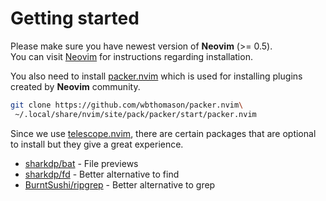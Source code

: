 # Getting started 

Please make sure you have newest version of **Neovim** (>= 0.5). \
You can visit [Neovim](https://github.com/neovim/neovim) for instructions regarding installation.

You also need to install [packer.nvim](https://github.com/wbthomason/packer.nvim) which is used for installing plugins created by **Neovim** community.

```bash
git clone https://github.com/wbthomason/packer.nvim\
 ~/.local/share/nvim/site/pack/packer/start/packer.nvim
```

Since we use [telescope.nvim](https://github.com/nvim-telescope/telescope.nvim), there are certain packages that are optional to install but they give a great experience.

* [sharkdp/bat](https://github.com/sharkdp/bat) - File previews  
* [sharkdp/fd](https://github.com/sharkdp/fd) - Better alternative to find
* [BurntSushi/ripgrep](https://github.com/BurntSushi/ripgrep) - Better alternative to grep
